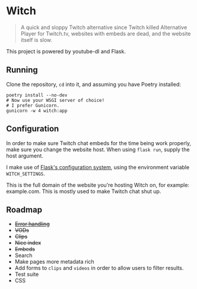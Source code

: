 # Witch
> A quick and sloppy Twitch alternative since Twitch killed Alternative Player for Twitch.tv, websites with embeds are dead, and the website itself is slow.

This project is powered by youtube-dl and Flask.

## Running
Clone the repository, `cd` into it, and assuming you have Poetry installed:
```shell
poetry install --no-dev 
# Now use your WSGI server of choice!
# I prefer Gunicorn.
gunicorn -w 4 witch:app
``` 

## Configuration
In order to make sure Twitch chat embeds for the time being work properly, make sure you change the website host. When using `flask run`, supply the host argument.

I make use of [Flask's configuration system](https://flask.palletsprojects.com/en/1.1.x/config/#configuring-from-files), using the environment variable `WITCH_SETTINGS`.


This is the full domain of the website you're hosting Witch on, for example: example.com. This is mostly used to make Twitch chat shut up.

## Roadmap
* ~~[Error handling](https://flask.palletsprojects.com/en/1.1.x/patterns/errorpages/)~~
* ~~VODs~~
* ~~Clips~~
* ~~Nice index~~
* ~~Embeds~~
* Search
* Make pages more metadata rich
* Add forms to `clips` and `videos` in order to allow users to filter results.
* Test suite
* CSS
